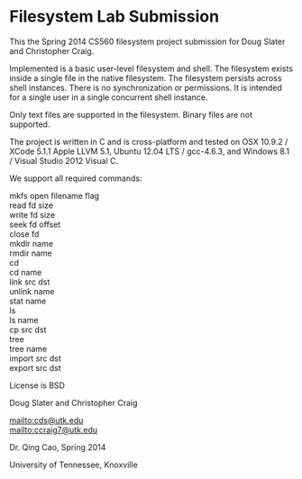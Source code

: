 Filesystem Lab Submission
===

This the Spring 2014 CS560 filesystem project submission for Doug Slater and Christopher Craig.

Implemented is a basic user-level filesystem and shell. The filesystem exists inside a single file in the native filesystem. The filesystem persists across shell instances. There is no synchronization or permissions. It is intended for a single user in a single concurrent shell instance.

Only text files are supported in the filesystem. Binary files are not supported.

The project is written in C and is cross-platform and tested on OSX 10.9.2 / XCode 5.1.1 Apple LLVM 5.1, Ubuntu 12.04 LTS / gcc-4.6.3, and Windows 8.1 / Visual Studio 2012 Visual C.

We support all required commands: 

mkfs
open filename flag<br>
read fd size<br>
write fd size<br>
seek fd offset<br>
close fd<br>
mkdir name<br>
rmdir name<br>
cd<br>
cd name<br>
link src dst<br>
unlink name<br>
stat name<br>
ls<br>
ls name<br>
cp src dst<br>
tree<br>
tree name<br>
import src dst<br>
export src dst<br>

License is BSD<br>

Doug Slater and Christopher Craig<br>

<a href="mailto:cds@utk.edu">mailto:cds@utk.edu</a><br>
<a href="mailto:ccraig7@utk.edu">mailto:ccraig7@utk.edu</a>

Dr. Qing Cao, Spring 2014

University of Tennessee, Knoxville
